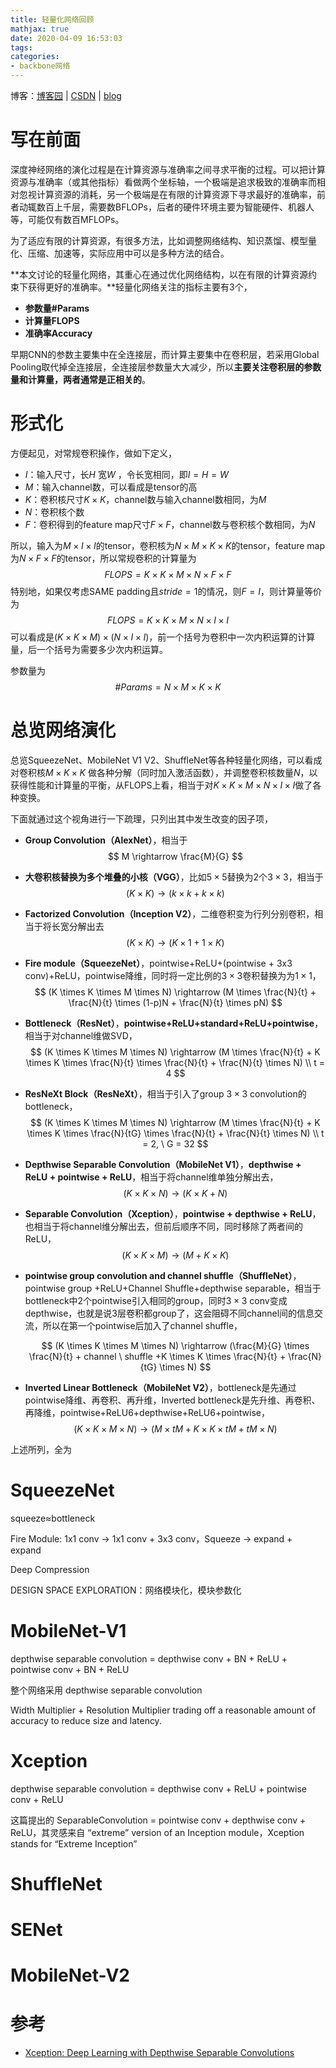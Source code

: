 ```yaml
---
title: 轻量化网络回顾
mathjax: true
date: 2020-04-09 16:53:03
tags:
categories:
- backbone网络
---
```




博客：[博客园](https://www.cnblogs.com/shine-lee/) | [CSDN](https://blog.csdn.net/blogshinelee) | [blog](https://blog.shinelee.me/)



# 写在前面

深度神经网络的演化过程是在计算资源与准确率之间寻求平衡的过程。可以把计算资源与准确率（或其他指标）看做两个坐标轴，一个极端是追求极致的准确率而相对忽视计算资源的消耗，另一个极端是在有限的计算资源下寻求最好的准确率，前者动辄数百上千层，需要数BFLOPs，后者的硬件环境主要为智能硬件、机器人等，可能仅有数百MFLOPs。

为了适应有限的计算资源，有很多方法，比如调整网络结构、知识蒸馏、模型量化、压缩、加速等，实际应用中可以是多种方法的结合。

**本文讨论的轻量化网络，其重心在通过优化网络结构，以在有限的计算资源约束下获得更好的准确率。**轻量化网络关注的指标主要有3个，

- **参数量#Params**
- **计算量FLOPS** 
- **准确率Accuracy**

早期CNN的参数主要集中在全连接层，而计算主要集中在卷积层，若采用Global Pooling取代掉全连接层，全连接层参数量大大减少，所以**主要关注卷积层的参数量和计算量，两者通常是正相关的**。

# 形式化

方便起见，对常规卷积操作，做如下定义，

- $I$：输入尺寸，长$H$ 宽$W$ ，令长宽相同，即$I = H = W$
- $M$：输入channel数，可以看成是tensor的高
- $K$：卷积核尺寸$K \times K$，channel数与输入channel数相同，为$M$
- $N$：卷积核个数
- $F$：卷积得到的feature map尺寸$F \times F$，channel数与卷积核个数相同，为$N$

所以，输入为$M \times I \times I$的tensor，卷积核为$N \times M \times K \times K$的tensor，feature map为$N \times F \times F$的tensor，所以常规卷积的计算量为
$$
FLOPS = K \times K \times M \times N \times F \times F
$$
特别地，如果仅考虑SAME padding且$stride = 1$的情况，则$F = I$，则计算量等价为
$$
FLOPS = K \times K \times M \times N \times I \times I
$$
可以看成是$(K \times K \times M) \times (N \times I \times I)$，前一个括号为卷积中一次内积运算的计算量，后一个括号为需要多少次内积运算。

参数量为
$$
\#Params = N \times M \times K \times K
$$


# 总览网络演化

总览SqueezeNet、MobileNet V1 V2、ShuffleNet等各种轻量化网络，可以看成对卷积核$M \times K \times K$ 做各种分解（同时加入激活函数），并调整卷积核数量$N$，以获得性能和计算量的平衡，从FLOPS上看，相当于对$K \times K \times M \times N \times I \times I$做了各种变换。

下面就通过这个视角进行一下疏理，只列出其中发生改变的因子项，

- **Group Convolution（AlexNet）**，相当于
  $$
  M \rightarrow \frac{M}{G}
  $$

- **大卷积核替换为多个堆叠的小核（VGG）**，比如$5\times 5$替换为2个$3\times 3$，相当于
  $$
  (K \times K) \rightarrow (k \times k + k \times k)
  $$

- **Factorized Convolution（Inception V2）**，二维卷积变为行列分别卷积，相当于将长宽分解出去
  $$
  (K \times K) \rightarrow (K \times 1 + 1 \times K)
  $$

- **Fire module（SqueezeNet）**，pointwise+ReLU+(pointwise + 3x3 conv)+ReLU，pointwise降维，同时将一定比例的$3\times 3$卷积替换为为$1 \times 1$，
  $$
  (K \times K \times M \times N) \rightarrow (M \times \frac{N}{t} + \frac{N}{t} \times (1-p)N + \frac{N}{t} \times pN)
  $$

- **Bottleneck（ResNet）**，**pointwise+ReLU+standard+ReLU+pointwise**，相当于对channel维做SVD，
  $$
  (K \times K \times M \times N) \rightarrow (M \times \frac{N}{t} + K \times K \times \frac{N}{t} \times \frac{N}{t} + \frac{N}{t} \times N) \\
  t = 4
  $$

- **ResNeXt Block（ResNeXt）**，相当于引入了group  $3\times 3$ convolution的bottleneck，
  $$
  (K \times K \times M \times N) \rightarrow (M \times \frac{N}{t} + K \times K \times \frac{N}{tG} \times \frac{N}{t} + \frac{N}{t} \times N) \\
  t = 2, \ G = 32
  $$

- **Depthwise Separable Convolution（MobileNet V1）**，**depthwise + ReLU + pointwise + ReLU**，相当于将channel维单独分解出去，
  $$
  (K \times K \times N) \rightarrow (K \times K + N)
  $$

- **Separable Convolution（Xception）**，**pointwise + depthwise + ReLU**，也相当于将channel维分解出去，但前后顺序不同，同时移除了两者间的ReLU，
  $$
  (K \times K \times M) \rightarrow (M + K \times K)
  $$


- **pointwise group convolution and channel shuffle（ShuffleNet）**，pointwise group +ReLU+Channel Shuffle+depthwise separable，相当于bottleneck中2个pointwise引入相同的group，同时$3\times 3$ conv变成depthwise，也就是说3层卷积都group了，这会阻碍不同channel间的信息交流，所以在第一个pointwise后加入了channel shuffle，

  $$
  (K \times K \times M \times N) \rightarrow (\frac{M}{G} \times \frac{N}{t} + channel \ shuffle +K \times K \times \frac{N}{t} + \frac{N}{tG} \times N)
  $$
  
- **Inverted Linear Bottleneck（MobileNet V2）**，bottleneck是先通过pointwise降维、再卷积、再升维，Inverted bottleneck是先升维、再卷积、再降维，pointwise+ReLU6+depthwise+ReLU6+pointwise，
  $$
  (K \times K \times M \times N) \rightarrow (M \times tM + K \times K \times tM  + tM \times N)
  $$

上述所列，全为

# SqueezeNet

squeeze≈bottleneck

Fire Module: 1x1 conv → 1x1 conv + 3x3 conv，Squeeze → expand + expand

Deep Compression

DESIGN SPACE EXPLORATION：网络模块化，模块参数化

# MobileNet-V1

depthwise separable convolution = depthwise conv + BN + ReLU + pointwise conv + BN + ReLU

整个网络采用 depthwise separable convolution

Width Multiplier  + Resolution Multiplier  trading off a reasonable amount of accuracy to reduce size and latency.  



# Xception

depthwise separable convolution = depthwise conv + ReLU + pointwise conv + ReLU

这篇提出的 SeparableConvolution = pointwise conv + depthwise conv + ReLU，其灵感来自 “extreme” version of an Inception module，Xception stands for “Extreme Inception”



# ShuffleNet

# SENet

# MobileNet-V2



# 参考

- [Xception: Deep Learning with Depthwise Separable Convolutions](https://arxiv.org/abs/1610.02357)